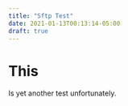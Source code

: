 ```yaml
---
title: "Sftp Test"
date: 2021-01-13T00:13:14-05:00
draft: true
---
```


# This

Is yet another test unfortunately.